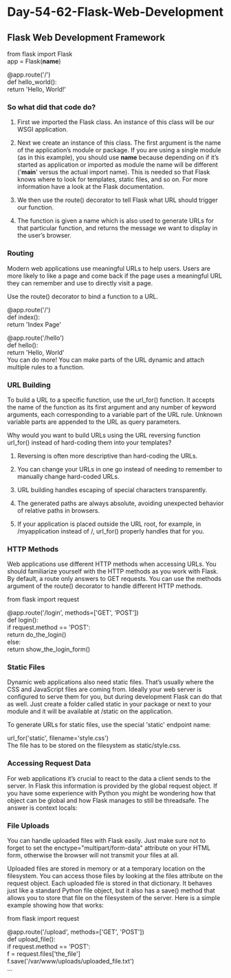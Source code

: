 # Day-54-62-Flask-Web-Development
## Flask Web Development Framework

from flask import Flask  
app = Flask(__name__)  

@app.route('/')  
def hello_world():  
return 'Hello, World!'  

### So what did that code do?

1. First we imported the Flask class. An instance of this class will be our WSGI application.

2. Next we create an instance of this class. The first argument is the name of the application’s module or package. If you are using a single module (as in this example), you should use __name__ because depending on if it’s started as application or imported as module the name will be different ('__main__' versus the actual import name). This is needed so that Flask knows where to look for templates, static files, and so on. For more information have a look at the Flask documentation.

3. We then use the route() decorator to tell Flask what URL should trigger our function.

4. The function is given a name which is also used to generate URLs for that particular function, and returns the message we want to display in the user’s browser.  

### Routing
Modern web applications use meaningful URLs to help users. Users are more likely to like a page and come back if the page uses a meaningful URL they can remember and use to directly visit a page.  

Use the route() decorator to bind a function to a URL.  

@app.route('/')  
def index():  
      return 'Index Page'  
  
@app.route('/hello')  
def hello():  
      return 'Hello, World'  
You can do more! You can make parts of the URL dynamic and attach multiple rules to a function.

### URL Building
To build a URL to a specific function, use the url_for() function. It accepts the name of the function as its first argument and any number of keyword arguments, each corresponding to a variable part of the URL rule. Unknown variable parts are appended to the URL as query parameters.  

Why would you want to build URLs using the URL reversing function url_for() instead of hard-coding them into your templates?  

1. Reversing is often more descriptive than hard-coding the URLs.  

2. You can change your URLs in one go instead of needing to remember to manually change hard-coded URLs.  

3. URL building handles escaping of special characters transparently.  

4. The generated paths are always absolute, avoiding unexpected behavior of relative paths in browsers.  

5. If your application is placed outside the URL root, for example, in /myapplication instead of /, url_for() properly handles that for you.  

### HTTP Methods
Web applications use different HTTP methods when accessing URLs. You should familiarize yourself with the HTTP methods as you work with Flask. By default, a route only answers to GET requests. You can use the methods argument of the route() decorator to handle different HTTP methods.

from flask import request  

@app.route('/login', methods=['GET', 'POST'])  
def login():  
    if request.method == 'POST':  
        return do_the_login()  
    else:  
        return show_the_login_form()
### Static Files
Dynamic web applications also need static files. That’s usually where the CSS and JavaScript files are coming from. Ideally your web server is configured to serve them for you, but during development Flask can do that as well. Just create a folder called static in your package or next to your module and it will be available at /static on the application.  

To generate URLs for static files, use the special 'static' endpoint name:  
 
url_for('static', filename='style.css')  
The file has to be stored on the filesystem as static/style.css.

### Accessing Request Data
For web applications it’s crucial to react to the data a client sends to the server. In Flask this information is provided by the global request object. If you have some experience with Python you might be wondering how that object can be global and how Flask manages to still be threadsafe. The answer is context locals:

### File Uploads
You can handle uploaded files with Flask easily. Just make sure not to forget to set the enctype="multipart/form-data" attribute on your HTML form, otherwise the browser will not transmit your files at all.  

Uploaded files are stored in memory or at a temporary location on the filesystem. You can access those files by looking at the files attribute on the request object. Each uploaded file is stored in that dictionary. It behaves just like a standard Python file object, but it also has a save() method that allows you to store that file on the filesystem of the server. Here is a simple example showing how that works:  

from flask import request  
  
@app.route('/upload', methods=['GET', 'POST'])  
def upload_file():  
    if request.method == 'POST':  
        f = request.files['the_file']  
        f.save('/var/www/uploads/uploaded_file.txt')  
    ...
